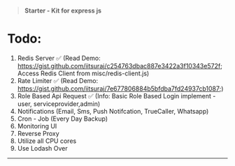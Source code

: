> #### Starter - Kit for express js

# Todo:

1.  Redis Server ✅ (Read Demo: https://gist.github.com/iitsuraj/c254763dbac887e3422a3f10343e572f; Access Redis Client from misc/redis-client.js)
2.  Rate Limiter ✅ (Read Demo: https://gist.github.com/iitsuraj/7e677806884b5bfdba7fd24937cb1087;)
3.  Role Based Api Request ✅ (Info: Basic Role Based Login implement - user, serviceprovider,admin)
4.  Notifications (Email, Sms, Push Notifcation, TrueCaller, Whatsapp)
5.  Cron - Job (Every Day Backup)
6.  Monitoring UI
7.  Reverse Proxy
8.  Utilize all CPU cores
9.  Use Lodash Over

---
